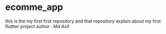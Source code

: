 # ecomme_app
this is the my first first repository and that repository explain about my first fluttter project
author : Md Asif

